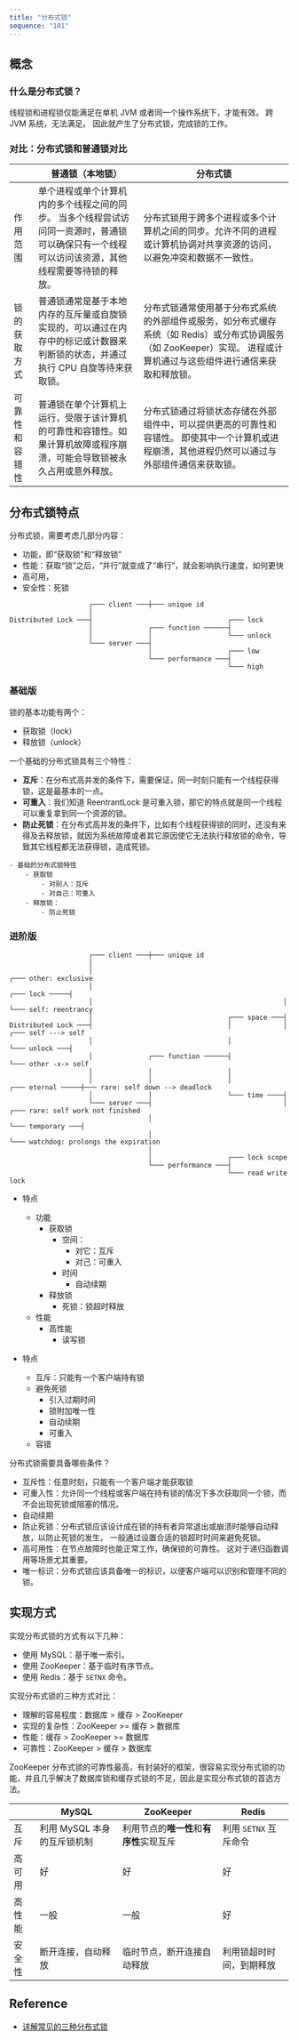 ```yaml
---
title: "分布式锁"
sequence: "101"
---
```


## 概念

### 什么是分布式锁？

线程锁和进程锁仅能满足在单机 JVM 或者同一个操作系统下，才能有效。
跨 JVM 系统，无法满足。
因此就产生了分布式锁，完成锁的工作。

### 对比：分布式锁和普通锁对比

<table>
    <thead>
    <tr>
        <th></th>
        <th>普通锁（本地锁）</th>
        <th>分布式锁</th>
    </tr>
    </thead>
    <tbody>
    <tr>
        <td>作用范围</td>
        <td>
            单个进程或单个计算机内的多个线程之间的同步。
            当多个线程尝试访问同一资源时，普通锁可以确保只有一个线程可以访问该资源，其他线程需要等待锁的释放。
        </td>
        <td>分布式锁用于跨多个进程或多个计算机之间的同步。允许不同的进程或计算机协调对共享资源的访问，以避免冲突和数据不一致性。</td>
    </tr>
    <tr>
        <td>锁的获取方式</td>
        <td>
            普通锁通常是基于本地内存的互斥量或自旋锁实现的，可以通过在内存中的标记或计数器来判断锁的状态，并通过执行 CPU 自旋等待来获取锁。
        </td>
        <td>
            分布式锁通常使用基于分布式系统的外部组件或服务，如分布式缓存系统（如 Redis）或分布式协调服务（如 ZooKeeper）实现。
            进程或计算机通过与这些组件进行通信来获取和释放锁。
        </td>
    </tr>
    <tr>
        <td>可靠性和容错性</td>
        <td>普通锁在单个计算机上运行，受限于该计算机的可靠性和容错性。如果计算机故障或程序崩溃，可能会导致锁被永久占用或意外释放。</td>
        <td>
            分布式锁通过将锁状态存储在外部组件中，可以提供更高的可靠性和容错性。
            即使其中一个计算机或进程崩溃，其他进程仍然可以通过与外部组件通信来获取锁。
        </td>
    </tr>
    </tbody>
</table>

## 分布式锁特点

分布式锁，需要考虑几部分内容：

- 功能，即“获取锁”和“释放锁”
- 性能：获取“锁”之后，“并行”就变成了“串行”，就会影响执行速度，如何更快
- 高可用，
- 安全性：死锁

```text
                    ┌─── client ───┼─── unique id
                    │
Distributed Lock ───┤                                  ┌─── lock
                    │              ┌─── function ──────┤
                    │              │                   └─── unlock
                    └─── server ───┤
                                   │                   ┌─── low
                                   └─── performance ───┤
                                                       └─── high
```

### 基础版

锁的基本功能有两个：

- 获取锁（lock）
- 释放锁（unlock）

一个基础的分布式锁具有三个特性：

- **互斥**：在分布式高并发的条件下，需要保证，同一时刻只能有一个线程获得锁，这是最基本的一点。
- **可重入**：我们知道 ReentrantLock 是可重入锁，那它的特点就是同一个线程可以重复拿到同一个资源的锁。
- **防止死锁**：在分布式高并发的条件下，比如有个线程获得锁的同时，还没有来得及去释放锁，就因为系统故障或者其它原因使它无法执行释放锁的命令，导致其它线程都无法获得锁，造成死锁。

```text
- 基础的分布式锁特性
    - 获取锁
        - 对别人：互斥
        - 对自己：可重入
    - 释放锁：
        - 防止死锁
```

### 进阶版

```text
                    ┌─── client ───┼─── unique id
                    │
                    │                                                               ┌─── other: exclusive
                    │                                                ┌─── lock ─────┤
                    │                                                │              └─── self: reentrancy
                    │                                  ┌─── space ───┤
Distributed Lock ───┤                                  │             │              ┌─── self ---> self
                    │                                  │             └─── unlock ───┤
                    │              ┌─── function ──────┤                            └─── other -x-> self
                    │              │                   │
                    │              │                   │             ┌─── eternal ─────┼─── rare: self down --> deadlock
                    │              │                   └─── time ────┤
                    └─── server ───┤                                 │                 ┌─── rare: self work not finished
                                   │                                 └─── temporary ───┤
                                   │                                                   └─── watchdog: prolongs the expiration
                                   │
                                   │                   ┌─── lock scope
                                   └─── performance ───┤
                                                       └─── read write lock
```

- 特点
    - 功能
        - 获取锁
            - 空间：
                - 对它：互斥
                - 对己：可重入
            - 时间
                - 自动续期
        - 释放锁
            - 死锁：锁超时释放
    - 性能
        - 高性能
            - 读写锁

- 特点
    - 互斥：只能有一个客户端持有锁
    - 避免死锁
        - 引入过期时间
        - 锁附加唯一性
        - 自动续期
        - 可重入
    - 容错

分布式锁需要具备哪些条件？

- 互斥性：任意时刻，只能有一个客户端才能获取锁
- 可重入性：允许同一个线程或客户端在持有锁的情况下多次获取同一个锁，而不会出现死锁或阻塞的情况。
- 自动续期
- 防止死锁：分布式锁应该设计成在锁的持有者异常退出或崩溃时能够自动释放，以防止死锁的发生。
  一般通过设置合适的锁超时时间来避免死锁。
- 高可用性：在节点故障时也能正常工作，确保锁的可靠性。
  这对于递归函数调用等场景尤其重要。
- 唯一标识：分布式锁应该具备唯一的标识，以便客户端可以识别和管理不同的锁。

## 实现方式

实现分布式锁的方式有以下几种：

- 使用 MySQL：基于唯一索引。
- 使用 ZooKeeper：基于临时有序节点。
- 使用 Redis：基于 `SETNX` 命令。

实现分布式锁的三种方式对比：

- 理解的容易程度：数据库 > 缓存 > ZooKeeper
- 实现的复杂性：ZooKeeper >= 缓存 > 数据库
- 性能：缓存 > ZooKeeper >= 数据库
- 可靠性：ZooKeeper > 缓存 > 数据库

ZooKeeper 分布式锁的可靠性最高，有封装好的框架，很容易实现分布式锁的功能，并且几乎解决了数据库锁和缓存式锁的不足，因此是实现分布式锁的首选方法。

<table>
    <thead>
    <tr>
        <th></th>
        <th>MySQL</th>
        <th>ZooKeeper</th>
        <th>Redis</th>
    </tr>
    </thead>
    <tbody>
    <tr>
        <td>互斥</td>
        <td>利用 MySQL 本身的互斥锁机制</td>
        <td>利用节点的<b>唯一性</b>和<b>有序性</b>实现互斥</td>
        <td>利用 <code>SETNX</code> 互斥命令</td>
    </tr>
    <tr>
        <td>高可用</td>
        <td>好</td>
        <td>好</td>
        <td>好</td>
    </tr>
    <tr>
        <td>高性能</td>
        <td>一般</td>
        <td>一般</td>
        <td>好</td>
    </tr>
    <tr>
        <td>安全性</td>
        <td>断开连接，自动释放</td>
        <td>临时节点，断开连接自动释放</td>
        <td>利用锁超时时间，到期释放</td>
    </tr>
    </tbody>
</table>

## Reference

- [详解常见的三种分布式锁](https://zhuanlan.zhihu.com/p/651152250)
